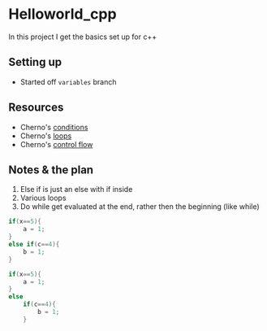 # Helloworld_cpp

In this project I get the basics set up for c++

## Setting up

* Started off `variables` branch

## Resources

* Cherno's [conditions](https://www.youtube.com/watch?v=qEgCT87KOfc&list=PLlrATfBNZ98dudnM48yfGUldqGD0S4FFb&index=12)
* Cherno's [loops](https://www.youtube.com/watch?v=_1AwR-un4Hk&list=PLlrATfBNZ98dudnM48yfGUldqGD0S4FFb&index=14)
* Cherno's [control flow](https://www.youtube.com/watch?v=a3IZ8WaIFAA&list=PLlrATfBNZ98dudnM48yfGUldqGD0S4FFb&index=15)


## Notes & the plan

1. Else if is just an else with if inside
1. Various loops
1. Do while get evaluated at the end, rather then the beginning (like while)

```cpp
if(x==5){
    a = 1;
}
else if(c==4){
    b = 1;
}
```

```cpp
if(x==5){
    a = 1;
}
else 
    if(c==4){
        b = 1;
    }
```
